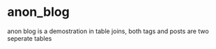 anon_blog
=========

anon blog is a demostration in table joins, both tags and posts are two seperate tables
